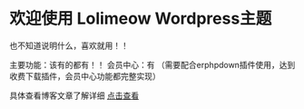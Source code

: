 # 欢迎使用 Lolimeow Wordpress主题


也不知道说明什么，喜欢就用！！

主要功能：该有的都有！！
会员中心：有 （需要配合erphpdown插件使用，达到收费下载插件，会员中心功能都完整实现）

具体查看博客文章了解详细 [点击查看](https://www.boxmoe.com/468.html "点击查看")

